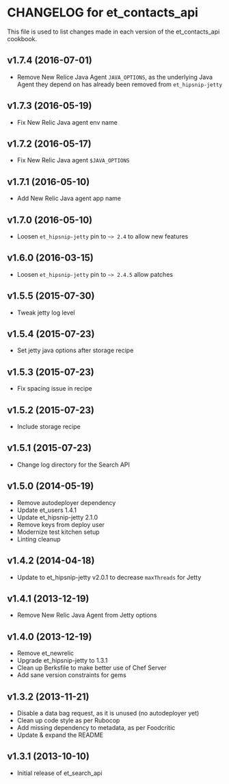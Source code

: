 CHANGELOG for et_contacts_api
===================================
This file is used to list changes made in each version of the et_contacts_api cookbook.

v1.7.4 (2016-07-01)
-------------------
- Remove New Relice Java Agent `JAVA_OPTIONS`, as the underlying Java Agent they depend on has already been removed from `et_hipsnip-jetty`

v1.7.3 (2016-05-19)
-------------------
- Fix New Relic Java agent env name

v1.7.2 (2016-05-17)
-------------------
- Fix New Relic Java agent `$JAVA_OPTIONS`

v1.7.1 (2016-05-10)
-------------------
- Add New Relic Java agent app name

v1.7.0 (2016-05-10)
-------------------
- Loosen `et_hipsnip-jetty` pin to `~> 2.4` to allow new features

v1.6.0 (2016-03-15)
-------------------
- Loosen `et_hipsnip-jetty` pin to `~> 2.4.5` allow patches

v1.5.5 (2015-07-30)
-------------------
- Tweak jetty log level

v1.5.4 (2015-07-23)
-------------------
- Set jetty java options after storage recipe

v1.5.3 (2015-07-23)
-------------------
- Fix spacing issue in recipe

v1.5.2 (2015-07-23)
-------------------
- Include storage recipe

v1.5.1 (2015-07-23)
-------------------
- Change log directory for the Search API

v1.5.0 (2014-05-19)
-------------------
- Remove autodeployer dependency
- Update et_users 1.4.1
- Update et_hipsnip-jetty 2.1.0
- Remove keys from deploy user
- Modernize test kitchen setup
- Linting cleanup

v1.4.2 (2014-04-18)
-------------------
- Update to et_hipsnip-jetty v2.0.1 to decrease `maxThreads` for Jetty


v1.4.1 (2013-12-19)
-------------------
* Remove New Relic Java Agent from Jetty options

v1.4.0 (2013-12-19)
-------------------
* Remove et_newrelic
* Upgrade et_hipsnip-jetty to 1.3.1
* Clean up Berksfile to make better use of Chef Server
* Add sane version constraints for gems

v1.3.2 (2013-11-21)
-------------------
* Disable a data bag request, as it is unused (no autodeployer yet)
* Clean up code style as per Rubocop
* Add missing dependency to metadata, as per Foodcritic
* Update & expand the README

v1.3.1 (2013-10-10)
-------------------
* Initial release of et_search_api
